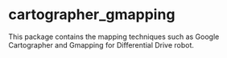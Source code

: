 # cartographer_gmapping
This package contains the mapping techniques such as Google Cartographer and Gmapping for Differential Drive robot.
